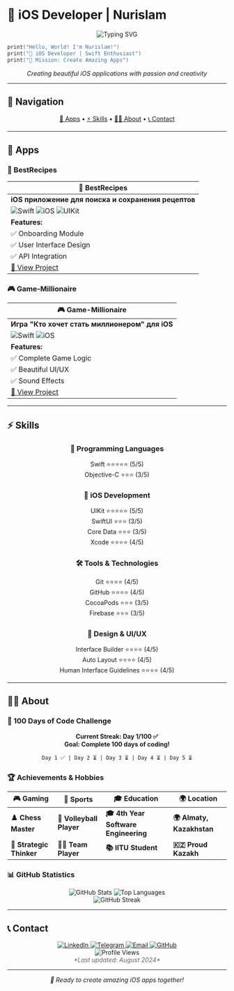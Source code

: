 # 🚀 iOS Developer | Nurislam

<div align="center">
  <img src="https://readme-typing-svg.herokuapp.com?font=SF+Pro+Display&weight=600&size=32&pause=1000&color=FF6B35&center=true&vCenter=true&width=500&lines=Hello%2C+World!+I'm+Nurislam!;%F0%9F%8E%AD+iOS+Developer;%F0%9F%9A%80+Swift+Enthusiast;%F0%9F%8C%9F+Creating+Awesome+Apps!" alt="Typing SVG" />
</div>

```swift
print("Hello, World! I'm Nurislam!")
print("🚀 iOS Developer | Swift Enthusiast")
print("🎯 Mission: Create Amazing Apps")
```

<div align="center">
  <p><em>Creating beautiful iOS applications with passion and creativity</em></p>
</div>

---

## 📱 Navigation

<div align="center">
  <a href="#apps">📱 Apps</a> • 
  <a href="#skills">⚡ Skills</a> • 
  <a href="#about">👨‍💻 About</a> • 
  <a href="#contact">📞 Contact</a>
</div>

---

## 📱 Apps

### 🍳 BestRecipes
<div align="center">

| 🍳 BestRecipes |
|---|
| **iOS приложение для поиска и сохранения рецептов** |
| ![Swift](https://img.shields.io/badge/Swift-5.0-FF6B35?style=for-the-badge&logo=swift&logoColor=white) ![iOS](https://img.shields.io/badge/iOS-14.0+-000000?style=for-the-badge&logo=apple&logoColor=white) ![UIKit](https://img.shields.io/badge/UIKit-000000?style=for-the-badge&logo=apple&logoColor=white) |
| **Features:** |
| ✅ Onboarding Module |
| ✅ User Interface Design |
| ✅ API Integration |
| [🔗 View Project](https://github.com/00giemensch/BestRecipes) |

</div>

### 🎮 Game-Millionaire
<div align="center">

| 🎮 Game-Millionaire |
|---|
| **Игра "Кто хочет стать миллионером" для iOS** |
| ![Swift](https://img.shields.io/badge/Swift-5.0-FF6B35?style=for-the-badge&logo=swift&logoColor=white) ![iOS](https://img.shields.io/badge/iOS-14.0+-000000?style=for-the-badge&logo=apple&logoColor=white) |
| **Features:** |
| ✅ Complete Game Logic |
| ✅ Beautiful UI/UX |
| ✅ Sound Effects |
| [🔗 View Project](https://github.com/vvp-off/Game-Millionaire) |

</div>

---

## ⚡ Skills

<div align="center">

### 🚀 Programming Languages
Swift ⭐⭐⭐⭐⭐ (5/5)  
Objective-C ⭐⭐⭐ (3/5)  

### 📱 iOS Development
UIKit ⭐⭐⭐⭐⭐ (5/5)  
SwiftUI ⭐⭐⭐ (3/5)  
Core Data ⭐⭐⭐ (3/5)  
Xcode ⭐⭐⭐⭐ (4/5)  

### 🛠 Tools & Technologies
Git ⭐⭐⭐⭐ (4/5)  
GitHub ⭐⭐⭐⭐ (4/5)  
CocoaPods ⭐⭐⭐ (3/5)  
Firebase ⭐⭐⭐ (3/5)  

### 🎨 Design & UI/UX
Interface Builder ⭐⭐⭐⭐ (4/5)  
Auto Layout ⭐⭐⭐⭐ (4/5)  
Human Interface Guidelines ⭐⭐⭐⭐ (4/5)  

</div>

---

## 👨‍💻 About

### 🎯 100 Days of Code Challenge
<div align="center">

**Current Streak: Day 1/100 ✅**  
**Goal: Complete 100 days of coding!**

```
Day 1 ✅ | Day 2 ⏳ | Day 3 ⏳ | Day 4 ⏳ | Day 5 ⏳
```

</div>

### 🏆 Achievements & Hobbies
<div align="center">

| 🎮 Gaming | 🏐 Sports | 🎓 Education | 🌍 Location |
|---|---|---|---|
| **♟️ Chess Master** | **🏐 Volleyball Player** | **🎓 4th Year Software Engineering** | **🌍 Almaty, Kazakhstan** |
| **🎯 Strategic Thinker** | **🏃‍♂️ Team Player** | **📚 IITU Student** | **🇰🇿 Proud Kazakh** |

</div>

### 📊 GitHub Statistics
<div align="center">
  <img src="https://github-readme-stats.vercel.app/api?username=nurislam-kenzheyev22&show_icons=true&theme=radical&hide_border=true&bg_color=0D1117&title_color=FF6B35&text_color=FFFFFF&icon_color=FF6B35&include_all_commits=true&count_private=true" alt="GitHub Stats" />
  <img src="https://github-readme-stats.vercel.app/api/top-langs/?username=nurislam-kenzheyev22&layout=compact&theme=radical&hide_border=true&bg_color=0D1117&title_color=FF6B35&text_color=FFFFFF&langs_count=8" alt="Top Languages" />
</div>

<div align="center">
  <img src="https://github-readme-streak-stats.herokuapp.com/?user=nurislam-kenzheyev22&theme=radical&hide_border=true&background=0D1117&stroke=FF6B35&ring=FF6B35&fire=FF6B35&currStreakNum=FFFFFF&currStreakLabel=FF6B35&sideNums=FFFFFF&sideLabels=FF6B35&dates=FFFFFF" alt="GitHub Streak" />
</div>

---

## 📞 Contact

<div align="center">
  <a href="https://linkedin.com/in/nurislam-kenzheyev22" target="_blank">
    <img src="https://img.shields.io/badge/LinkedIn-0077B5?style=for-the-badge&logo=linkedin&logoColor=white" alt="LinkedIn" />
  </a>
  <a href="https://t.me/EA_nurislam" target="_blank">
    <img src="https://img.shields.io/badge/Telegram-2CA5E0?style=for-the-badge&logo=telegram&logoColor=white" alt="Telegram" />
  </a>
  <a href="mailto:n.kenzheyev@icloud.com">
    <img src="https://img.shields.io/badge/Email-D14836?style=for-the-badge&logo=gmail&logoColor=white" alt="Email" />
  </a>
  <a href="https://github.com/nurislam-kenzheyev22" target="_blank">
    <img src="https://img.shields.io/badge/GitHub-100000?style=for-the-badge&logo=github&logoColor=white" alt="GitHub" />
  </a>
</div>

<div align="center">
  <img src="https://komarev.com/ghpvc/?username=nurislam-kenzheyev22&style=flat-square&color=FF6B35" alt="Profile Views" />
  <br/>
  <em style="color: #666;">*Last updated: August 2024*</em>
</div>

---

<div align="center">
  <p><em>🚀 Ready to create amazing iOS apps together!</em></p>
</div>
